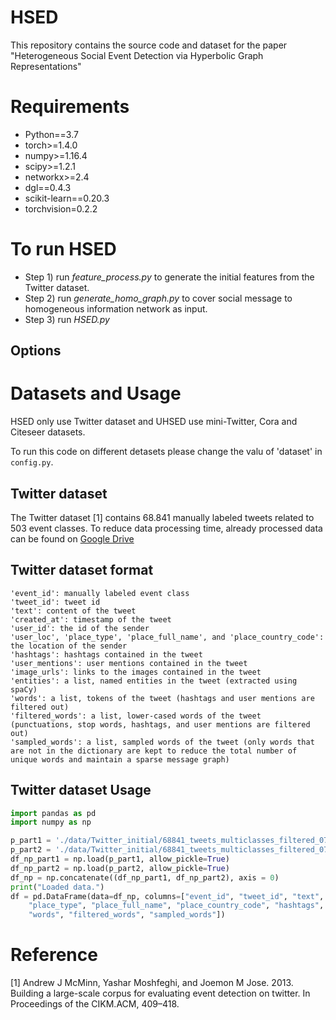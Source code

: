 # HSED
This repository contains the source code and dataset for the paper "Heterogeneous Social Event Detection via Hyperbolic Graph Representations"
# Requirements
* Python==3.7
* torch>=1.4.0
* numpy>=1.16.4
* scipy>=1.2.1
* networkx>=2.4
* dgl==0.4.3
* scikit-learn==0.20.3
* torchvision=0.2.2

# To run HSED
* Step 1) run _feature_process.py_ to generate the initial features from the Twitter dataset.
* Step 2) run _generate_homo_graph.py_ to cover social message to homogeneous information network as input.
* Step 3) run _HSED.py_
## Options



# Datasets and Usage
HSED only use Twitter dataset and UHSED use mini-Twitter, Cora and Citeseer datasets.

To run this code on different detasets please change the valu of 'dataset' in ```config.py```.

## Twitter dataset
The Twitter dataset [1] contains 68.841 manually labeled tweets related to 503 event classes. To reduce data processing time, already processed data can be found on [Google Drive](https://drive.google.com/drive/folders/1mb8IT7uTW-gCnK5EFE67iFk7RtZTz3rB?usp=sharing)
## Twitter dataset format
```
'event_id': manually labeled event class
'tweet_id': tweet id
'text': content of the tweet
'created_at': timestamp of the tweet
'user_id': the id of the sender
'user_loc', 'place_type', 'place_full_name', and 'place_country_code': the location of the sender
'hashtags': hashtags contained in the tweet
'user_mentions': user mentions contained in the tweet
'image_urls': links to the images contained in the tweet
'entities': a list, named entities in the tweet (extracted using spaCy)
'words': a list, tokens of the tweet (hashtags and user mentions are filtered out)
'filtered_words': a list, lower-cased words of the tweet (punctuations, stop words, hashtags, and user mentions are filtered out)
'sampled_words': a list, sampled words of the tweet (only words that are not in the dictionary are kept to reduce the total number of unique words and maintain a sparse message graph)
```
## Twitter dataset Usage
```Python
import pandas as pd
import numpy as np

p_part1 = './data/Twitter_initial/68841_tweets_multiclasses_filtered_0722_part1.npy'
p_part2 = './data/Twitter_initial/68841_tweets_multiclasses_filtered_0722_part2.npy'
df_np_part1 = np.load(p_part1, allow_pickle=True)
df_np_part2 = np.load(p_part2, allow_pickle=True)
df_np = np.concatenate((df_np_part1, df_np_part2), axis = 0)
print("Loaded data.")
df = pd.DataFrame(data=df_np, columns=["event_id", "tweet_id", "text", "user_id", "created_at", "user_loc",\
    "place_type", "place_full_name", "place_country_code", "hashtags", "user_mentions", "image_urls", "entities", 
    "words", "filtered_words", "sampled_words"])
```



# Reference
[1] Andrew J McMinn, Yashar Moshfeghi, and Joemon M Jose. 2013. Building a large-scale corpus for evaluating event detection on twitter. In Proceedings of the CIKM.ACM, 409–418.
